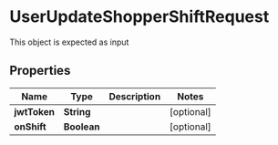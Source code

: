 

# UserUpdateShopperShiftRequest

This object is expected as input
## Properties

Name | Type | Description | Notes
------------ | ------------- | ------------- | -------------
**jwtToken** | **String** |  |  [optional]
**onShift** | **Boolean** |  |  [optional]



